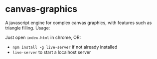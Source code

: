 # canvas-graphics
A javascript engine for complex canvas graphics, with features such as triangle filling. Usage:

Just open `index.html` in chrome, OR:

- `npm install -g live-server` if not already installed
- `live-server` to start a localhost server

